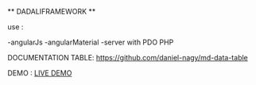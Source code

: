 ** DADALIFRAMEWORK **

use :

-angularJs
-angularMaterial
-server with PDO PHP

DOCUMENTATION TABLE:
https://github.com/daniel-nagy/md-data-table

DEMO :
<a href="http://localhost/dadaliframework">LIVE DEMO</a>